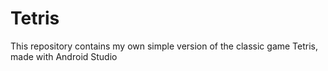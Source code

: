 # Tetris
This repository contains my own simple version of the classic game Tetris, made with Android Studio
